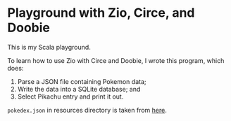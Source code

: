 # Playground with Zio, Circe, and Doobie

This is my Scala playground.

To learn how to use Zio with Circe and Doobie, I wrote this program, which does:
1. Parse a JSON file containing Pokemon data;
2. Write the data into a SQLite database; and
3. Select Pikachu entry and print it out.

`pokedex.json` in resources directory is taken from
[here](https://raw.githubusercontent.com/Biuni/PokemonGO-Pokedex/master/pokedex.json).
